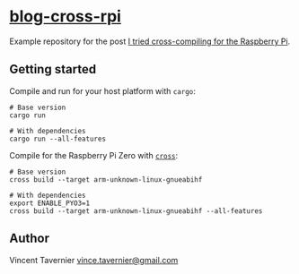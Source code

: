 # [blog-cross-rpi](https://github.com/vtavernier/blog-cross-rpi)

Example repository for the post [I tried cross-compiling for the Raspberry
Pi](https://vtavernier.github.io/posts/i-tried-cross-compiling/).

## Getting started

Compile and run for your host platform with `cargo`:

    # Base version
    cargo run

    # With dependencies
    cargo run --all-features

Compile for the Raspberry Pi Zero with [`cross`](https://github.com/rust-embedded/cross):

    # Base version
    cross build --target arm-unknown-linux-gnueabihf

    # With dependencies
    export ENABLE_PYO3=1
    cross build --target arm-unknown-linux-gnueabihf --all-features

## Author

Vincent Tavernier <vince.tavernier@gmail.com>
